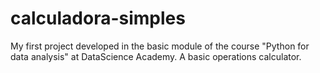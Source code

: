 # calculadora-simples
My first project developed in the basic module of the course "Python for data analysis" at DataScience Academy. A basic operations calculator.
